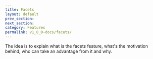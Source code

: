 ```yaml
---
title: Facets
layout: default
prev_section:
next_section:
category: Features
permalink: v1_0_0-docs/facets/
---
```

The idea is to explain what is the facets feature, what's the motivation behind, who can take an advantage from it and why.
